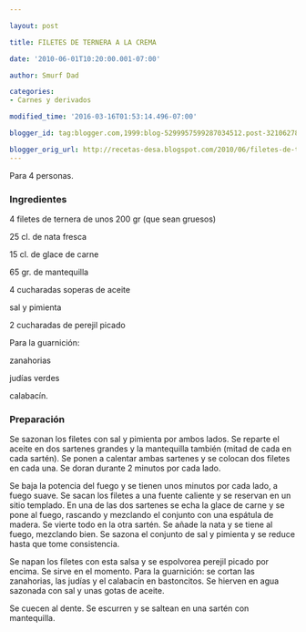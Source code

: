 ```yaml
---

layout: post

title: FILETES DE TERNERA A LA CREMA

date: '2010-06-01T10:20:00.001-07:00'

author: Smurf Dad

categories:
- Carnes y derivados

modified_time: '2016-03-16T01:53:14.496-07:00'

blogger_id: tag:blogger.com,1999:blog-5299957599287034512.post-3210627863762502504

blogger_orig_url: http://recetas-desa.blogspot.com/2010/06/filetes-de-ternera-la-crema.html
---
```


Para 4 personas.

<h3>Ingredientes</h3>

4 filetes de ternera de unos 200 gr (que sean gruesos)

25 cl. de nata fresca

15 cl. de glace de carne

65 gr. de mantequilla

4 cucharadas soperas de aceite

sal y pimienta

2 cucharadas de perejil picado

Para la guarnición:

zanahorias

judías verdes

calabacín.

<h3>Preparación</h3>

Se sazonan los filetes con sal y pimienta por ambos lados. Se reparte el aceite en dos sartenes grandes y la mantequilla también (mitad de cada en cada sartén). Se ponen a calentar ambas sartenes y se colocan dos filetes en cada una. Se doran durante 2 minutos por cada lado.

Se baja la potencia del fuego y se tienen unos minutos por cada lado, a fuego suave. Se sacan los filetes a una fuente caliente y se reservan en un sitio templado. En una de las dos sartenes se echa la glace de carne y se pone al fuego, rascando y mezclando el conjunto con una espátula de madera. Se vierte todo en la otra sartén. Se añade la nata y se tiene al fuego, mezclando bien. Se sazona el conjunto de sal y pimienta y se reduce hasta que tome consistencia.

Se napan los filetes con esta salsa y se espolvorea perejil picado por encima. Se sirve en el momento. Para la guarnición: se cortan las zanahorias, las judías y el calabacín en bastoncitos. Se hierven en agua sazonada con sal y unas gotas de aceite.

Se cuecen al dente. Se escurren y se saltean en una sartén con mantequilla.